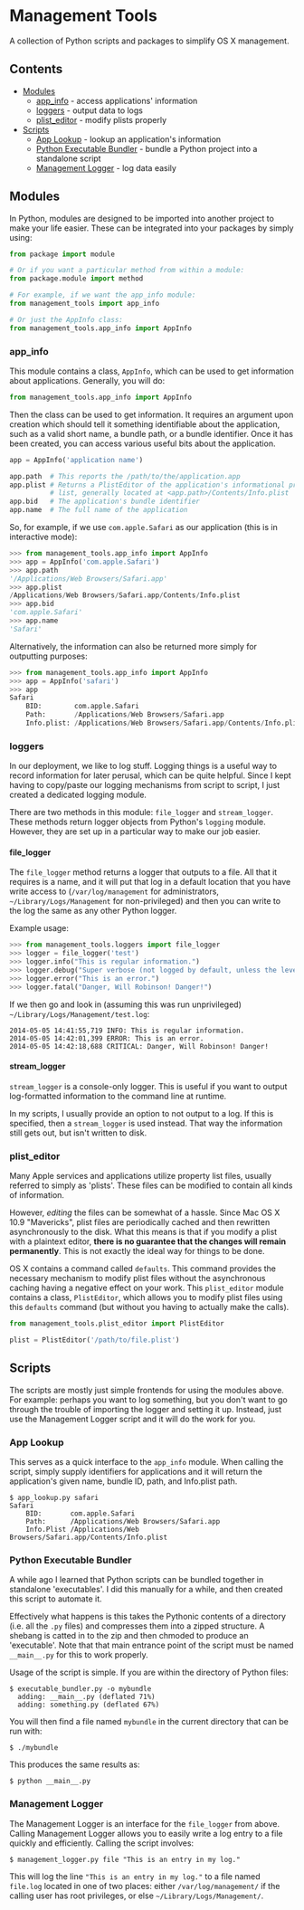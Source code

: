 Management Tools
================

A collection of Python scripts and packages to simplify OS X management.

## Contents

* [Modules](#modules)
  * [app_info](#app-info) - access applications' information
  * [loggers](#loggers) - output data to logs
  * [plist_editor](#plist-editor) - modify plists properly
* [Scripts](#scripts)
  * [App Lookup](#app-lookup) - lookup an application's information
  * [Python Executable Bundler](#python-executable-bundler) - bundle a Python project into a standalone script
  * [Management Logger](#management-logger) - log data easily

## Modules

In Python, modules are designed to be imported into another project to make your life easier.  These can be integrated into your packages by simply using:

```python
from package import module

# Or if you want a particular method from within a module:
from package.module import method

# For example, if we want the app_info module:
from management_tools import app_info

# Or just the AppInfo class:
from management_tools.app_info import AppInfo
```

### app_info

This module contains a class, `AppInfo`, which can be used to get information about applications.  Generally, you will do:

```python
from management_tools.app_info import AppInfo
```

Then the class can be used to get information.  It requires an argument upon creation which should tell it something identifiable about the application, such as a valid short name, a bundle path, or a bundle identifier.  Once it has been created, you can access various useful bits about the application.

```python
app = AppInfo('application name')

app.path  # This reports the /path/to/the/application.app
app.plist # Returns a PlistEditor of the application's informational property
          # list, generally located at <app.path>/Contents/Info.plist
app.bid   # The application's bundle identifier
app.name  # The full name of the application
```

So, for example, if we use `com.apple.Safari` as our application (this is in interactive mode):

```python
>>> from management_tools.app_info import AppInfo
>>> app = AppInfo('com.apple.Safari')
>>> app.path
'/Applications/Web Browsers/Safari.app'
>>> app.plist
/Applications/Web Browsers/Safari.app/Contents/Info.plist
>>> app.bid
'com.apple.Safari'
>>> app.name
'Safari'
```

Alternatively, the information can also be returned more simply for outputting purposes:

```python
>>> from management_tools.app_info import AppInfo
>>> app = AppInfo('safari')
>>> app
Safari
    BID:        com.apple.Safari
    Path:       /Applications/Web Browsers/Safari.app
    Info.plist: /Applications/Web Browsers/Safari.app/Contents/Info.plist
```

### loggers

In our deployment, we like to log stuff.  Logging things is a useful way to record information for later perusal, which can be quite helpful.  Since I kept having to copy/paste our logging mechanisms from script to script, I just created a dedicated logging module.

There are two methods in this module: `file_logger` and `stream_logger`.  These methods return logger objects from Python's `logging` module.  However, they are set up in a particular way to make our job easier.

#### file_logger

The `file_logger` method returns a logger that outputs to a file.  All that it requires is a name, and it will put that log in a default location that you have write access to (`/var/log/management` for administrators, `~/Library/Logs/Management` for non-privileged) and then you can write to the log the same as any other Python logger.

Example usage:

```python
>>> from management_tools.loggers import file_logger
>>> logger = file_logger('test')
>>> logger.info("This is regular information.")
>>> logger.debug("Super verbose (not logged by default, unless the level is changed).")
>>> logger.error("This is an error.")
>>> logger.fatal("Danger, Will Robinson! Danger!")
```

If we then go and look in (assuming this was run unprivileged) `~/Library/Logs/Management/test.log`:

```
2014-05-05 14:41:55,719 INFO: This is regular information.
2014-05-05 14:42:01,399 ERROR: This is an error.
2014-05-05 14:42:18,688 CRITICAL: Danger, Will Robinson! Danger!
```

#### stream_logger

`stream_logger` is a console-only logger.  This is useful if you want to output log-formatted information to the command line at runtime.

In my scripts, I usually provide an option to not output to a log.  If this is specified, then a `stream_logger` is used instead.  That way the information still gets out, but isn't written to disk.

### plist_editor

Many Apple services and applications utilize property list files, usually referred to simply as 'plists'.  These files can be modified to contain all kinds of information.

However, *editing* the files can be somewhat of a hassle.  Since Mac OS X 10.9 "Mavericks", plist files are periodically cached and then rewritten asynchronously to the disk.  What this means is that if you modify a plist with a plaintext editor, **there is no guarantee that the changes will remain permanently**.  This is not exactly the ideal way for things to be done.

OS X contains a command called `defaults`.  This command provides the necessary mechanism to modify plist files without the asynchronous caching having a negative effect on your work.  This `plist_editor` module contains a class, `PlistEditor`, which allows you to modify plist files using this `defaults` command (but without you having to actually make the calls).

```python
from management_tools.plist_editor import PlistEditor

plist = PlistEditor('/path/to/file.plist')
```

## Scripts

The scripts are mostly just simple frontends for using the modules above.  For example: perhaps you want to log something, but you don't want to go through the trouble of importing the logger and setting it up.  Instead, just use the Management Logger script and it will do the work for you.

### App Lookup

This serves as a quick interface to the `app_info` module.  When calling the script, simply supply identifiers for applications and it will return the application's given name, bundle ID, path, and Info.plist path.

```
$ app_lookup.py safari
Safari
    BID:       com.apple.Safari
    Path:      /Applications/Web Browsers/Safari.app
    Info.Plist /Applications/Web Browsers/Safari.app/Contents/Info.plist
```

### Python Executable Bundler

A while ago I learned that Python scripts can be bundled together in standalone 'executables'.  I did this manually for a while, and then created this script to automate it.

Effectively what happens is this takes the Pythonic contents of a directory (i.e. all the `.py` files) and compresses them into a zipped structure.  A shebang is catted in to the zip and then chmoded to produce an 'executable'.  Note that that main entrance point of the script must be named `__main__.py` for this to work properly.

Usage of the script is simple.  If you are within the directory of Python files:

```
$ executable_bundler.py -o mybundle
  adding: __main__.py (deflated 71%)
  adding: something.py (deflated 67%)
```

You will then find a file named `mybundle` in the current directory that can be run with:

```
$ ./mybundle
```

This produces the same results as:

```
$ python __main__.py
```

### Management Logger

The Management Logger is an interface for the `file_logger` from above.  Calling Management Logger allows you to easily write a log entry to a file quickly and efficiently.  Calling the script involves:

```
$ management_logger.py file "This is an entry in my log."
```

This will log the line `"This is an entry in my log."` to a file named `file.log` located in one of two places: either `/var/log/management/` if the calling user has root privileges, or else `~/Library/Logs/Management/`.
